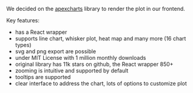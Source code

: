 We decided on the [apexcharts](https://apexcharts.com/react-chart-demos/) library to render the plot in our frontend.

Key features:
- has a React wrapper
- supports line chart, whisker plot, heat map and many more (16 chart types)
- svg and png export are possible
- under MIT License with 1 million monthly downloads
- original library has 11k stars on github, the React wrapper 850+
- zooming is intuitive and supported by default
- tooltips are supported
- clear interface to address the chart, lots of options to customize plot
